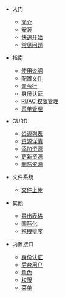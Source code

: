 
- 入门

  - [简介](prologue/introduction.md)
  - [安装](prologue/install.md)
  - [快速开始](prologue/quickstart.md)
  - [常见问题](prologue/question.md)
 
  
- 指南

  - [使用说明](guide/usage.md)
  - [配置文件](guide/config.md)
  - [命令行](guide/command.md)
  - [身份认证](guide/authentication.md)
  - [RBAC 权限管理](guide/rbac.md)
  - [菜单管理](guide/menu.md)


- CURD

  - [资源列表](curd/getResources.md)
  - [资源详情](curd/getResource.md)
  - [添加资源](curd/addResource.md)
  - [更新资源](curd/updateResource.md)
  - [删除资源](curd/destroyResource.md)


- 文件系统

  - [文件上传](filesystem/upload.md)


- 其他

  - [导出表格](other/export.md)
  - [国际化](other/i18n.md)
  - [拖拽排序](other/drag_sort.md)


- 内置接口

  - [身份认证](api/authentication.md)
  - [后台用户](api/user.md)
  - [角色](api/role.md)
  - [权限](api/permission.md)
  - [菜单](api/menu.md)

 